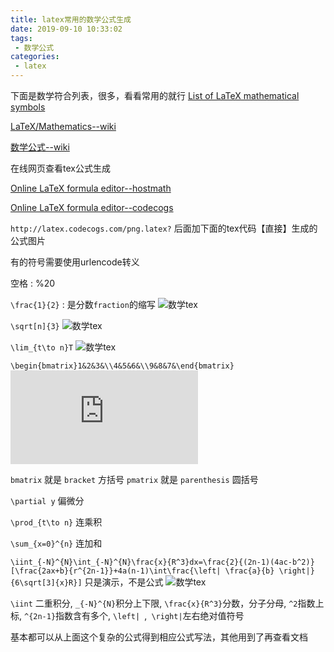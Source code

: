 ```yaml
---
title: latex常用的数学公式生成
date: 2019-09-10 10:33:02
tags:
 - 数学公式
categories:
 - latex
---
```


下面是数学符合列表，很多，看看常用的就行
[List of LaTeX mathematical symbols](https://oeis.org/wiki/List_of_LaTeX_mathematical_symbols)

[LaTeX/Mathematics--wiki](https://en.wikibooks.org/wiki/LaTeX/Mathematics)

[数学公式--wiki](https://zh.wikipedia.org/wiki/Help:%E6%95%B0%E5%AD%A6%E5%85%AC%E5%BC%8F)

在线网页查看tex公式生成

[Online LaTeX formula editor--hostmath](http://hostmath.com/)

[Online LaTeX formula editor--codecogs](https://www.codecogs.com/latex/eqneditor.php?lang=en-us)

``http://latex.codecogs.com/png.latex?`` 后面加下面的tex代码【直接】生成的公式图片

有的符号需要使用urlencode转义

空格 : %20


``\frac{1}{2}`` : 是分数``fraction``的缩写 ![数学tex](http://latex.codecogs.com/png.latex?\frac{1}{2})

``\sqrt[n]{3}`` ![数学tex](http://latex.codecogs.com/png.latex?\sqrt[n]{3})

``\lim_{t\to n}T`` ![数学tex](http://latex.codecogs.com/png.latex?\lim_{t\to%20n}T)

``\begin{bmatrix}1&2&3&\\4&5&6&\\9&8&7&\end{bmatrix}`` ![数学tex](http://latex.codecogs.com/png.latex?%5cbegin%7bbmatrix%7d1%262%263%26%5c%5c4%265%266%26%5c%5c9%268%267%26%5cend%7bbmatrix%7d)

``bmatrix`` 就是 ``bracket`` 方括号
``pmatrix`` 就是 ``parenthesis`` 圆括号

``\partial y`` 偏微分

``\prod_{t\to n}`` 连乘积

``\sum_{x=0}^{n}``  连加和

``\iint_{-N}^{N}\int_{-N}^{N}\frac{x}{R^3}dx=\frac{2}{(2n-1)(4ac-b^2)}[\frac{2ax+b}{r^{2n-1}}+4a(n-1)\int\frac{\left| \frac{a}{b} \right|}{6\sqrt[3]{x}R}]`` 只是演示，不是公式 ![数学tex](http://latex.codecogs.com/png.latex?\iint_{-N}^{N}\int_{-N}^{N}\frac{x}{R^3}dx=\frac{2}{(2n-1)(4ac-b^2)}[\frac{2ax+b}{r^{2n-1}}+4a(n-1)\int\frac{\left|%20\frac{a}{b}%20\right|}{6\sqrt[3]{x}R}])

``\iint`` 二重积分, ``_{-N}^{N}``积分上下限, ``\frac{x}{R^3}``分数，分子分母, ``^2``指数上标, ``^{2n-1}``指数含有多个, ``\left| ``,`` \right|``左右绝对值符号

基本都可以从上面这个复杂的公式得到相应公式写法，其他用到了再查看文档
